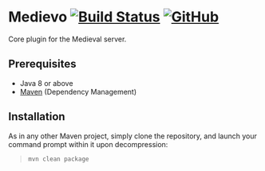 # Medievo [![Build Status](https://api.travis-ci.com/ElMedievo/Medievo.svg?branch=master)](https://travis-ci.com/ElMedievo/Medievo) [![GitHub](https://img.shields.io/github/license/ElMedievo/Medievo.svg)](https://github.com/ElMedievo/Medievo/blob/master/LICENSE.md)
Core plugin for the Medieval server.

## Prerequisites
* Java 8 or above
* [Maven](http://maven.apache.org/) (Dependency Management)

## Installation
As in any other Maven project, simply clone the repository, and launch your command prompt within it upon decompression:

  > `mvn clean package`
